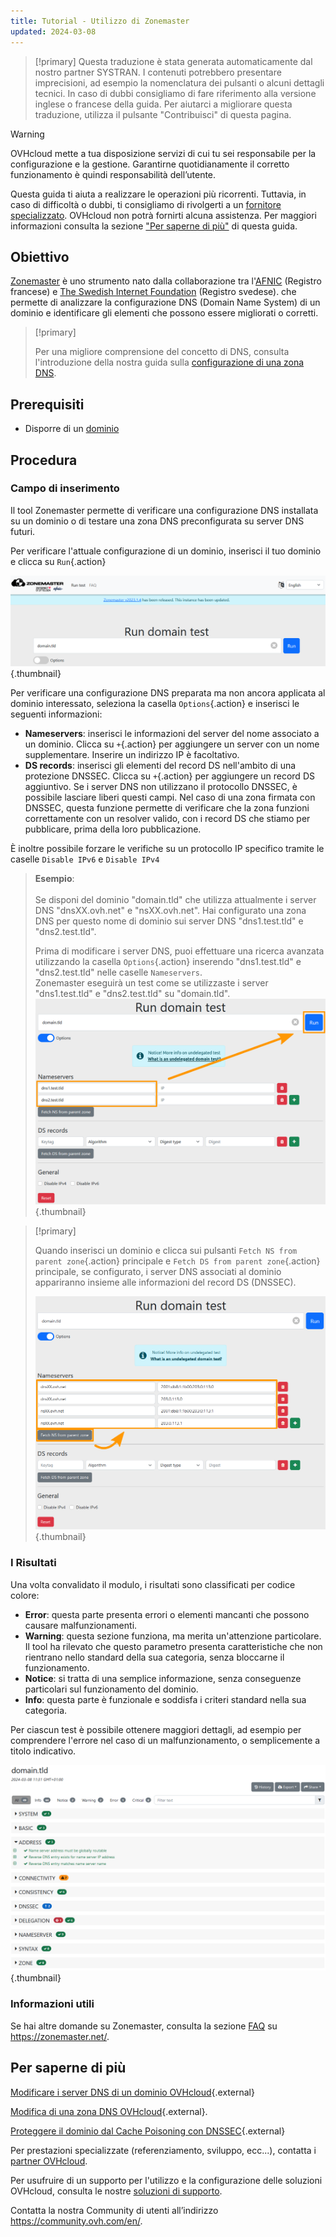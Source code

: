 ```yaml
---
title: Tutorial - Utilizzo di Zonemaster
updated: 2024-03-08
---
```


> [!primary]
> Questa traduzione è stata generata automaticamente dal nostro partner SYSTRAN. I contenuti potrebbero presentare imprecisioni, ad esempio la nomenclatura dei pulsanti o alcuni dettagli tecnici. In caso di dubbi consigliamo di fare riferimento alla versione inglese o francese della guida. Per aiutarci a migliorare questa traduzione, utilizza il pulsante "Contribuisci" di questa pagina.
>

> [!warning]
>
> OVHcloud mette a tua disposizione servizi di cui tu sei responsabile per la configurazione e la gestione. Garantirne quotidianamente il corretto funzionamento è quindi responsabilità dell’utente.
> 
> Questa guida ti aiuta a realizzare le operazioni più ricorrenti. Tuttavia, in caso di difficoltà o dubbi, ti consigliamo di rivolgerti a un [fornitore specializzato](/links/partner). OVHcloud non potrà fornirti alcuna assistenza. Per maggiori informazioni consulta la sezione ["Per saperne di più"](#go-further) di questa guida.
> 

## Obiettivo

[Zonemaster](https://zonemaster.net/en/run-test) è uno strumento nato dalla collaborazione tra l'[AFNIC](https://www.afnic.fr/en/) (Registro francese) e [The Swedish Internet Foundation](https://internetstiftelsen.se/en/) (Registro svedese). che permette di analizzare la configurazione DNS (Domain Name System) di un dominio e identificare gli elementi che possono essere migliorati o corretti.

> [!primary]
>
> Per una migliore comprensione del concetto di DNS, consulta l'introduzione della nostra guida sulla [configurazione di una zona DNS](/pages/web_cloud/domains/dns_zone_edit).

## Prerequisiti

- Disporre di un [dominio](/links/web/domains)

## Procedura

### Campo di inserimento

Il tool Zonemaster permette di verificare una configurazione DNS installata su un dominio o di testare una zona DNS preconfigurata su server DNS futuri.

Per verificare l'attuale configurazione di un dominio, inserisci il tuo dominio e clicca su `Run`{.action}

![Screenshot dal modulo di Zonemaster. Il dominio "domain.tld" è stato inserito ed è pronto per essere testato.](images/run-domain-test.png){.thumbnail}

Per verificare una configurazione DNS preparata ma non ancora applicata al dominio interessato, seleziona la casella `Options`{.action} e inserisci le seguenti informazioni:

- **Nameservers**: inserisci le informazioni del server del nome associato a un dominio. Clicca su `+`{.action} per aggiungere un server con un nome supplementare. Inserire un indirizzo IP è facoltativo.
- **DS records**: inserisci gli elementi del record DS nell'ambito di una protezione DNSSEC. Clicca su `+`{.action} per aggiungere un record DS aggiuntivo. Se i server DNS non utilizzano il protocollo DNSSEC, è possibile lasciare liberi questi campi. Nel caso di una zona firmata con DNSSEC, questa funzione permette di verificare che la zona funzioni correttamente con un resolver valido, con i record DS che stiamo per pubblicare, prima della loro pubblicazione.

È inoltre possibile forzare le verifiche su un protocollo IP specifico tramite le caselle `Disable IPv6` e `Disable IPv4`

> **Esempio**:<br><br> Se disponi del dominio "domain.tld" che utilizza attualmente i server DNS "dnsXX.ovh.net" e "nsXX.ovh.net". Hai configurato una zona DNS per questo nome di dominio sui server DNS "dns1.test.tld" e "dns2.test.tld".<br>
>
> Prima di modificare i server DNS, puoi effettuare una ricerca avanzata utilizzando la casella `Options`{.action} inserendo "dns1.test.tld" e "dns2.test.tld" nelle caselle `Nameservers`.<br>
> Zonemaster eseguirà un test come se utilizzaste i server "dns1.test.tld" e "dns2.test.tld" su "domain.tld".<br>
> ![Screenshot delle opzioni avanzate del modulo di Zonemaster. I due server con i nomi "dns1.test.tld" e "dns2.test.tld" sono stati inseriti nella sezione "Server con i nomi" del form.](images/run-domain-test-nameservers-option.png){.thumbnail}

> [!primary]
>
> Quando inserisci un dominio e clicca sui pulsanti `Fetch NS from parent zone`{.action} principale e `Fetch DS from parent zone`{.action} principale, se configurato, i server DNS associati al dominio appariranno insieme alle informazioni del record DS (DNSSEC).
>
> ![Captura de pantalla de la página de resultados de Zonemaster para el dominio "domain.tld". Se desarrolla la sección "Address".](images/fetch-ns-from-parent-zone.png){.thumbnail}

### I Risultati

Una volta convalidato il modulo, i risultati sono classificati per codice colore:

- **Error**: questa parte presenta errori o elementi mancanti che possono causare malfunzionamenti.
- **Warning**: questa sezione funziona, ma merita un'attenzione particolare. Il tool ha rilevato che questo parametro presenta caratteristiche che non rientrano nello standard della sua categoria, senza bloccarne il funzionamento.
- **Notice**: si tratta di una semplice informazione, senza conseguenze particolari sul funzionamento del dominio.
- **Info**: questa parte è funzionale e soddisfa i criteri standard nella sua categoria.

Per ciascun test è possibile ottenere maggiori dettagli, ad esempio per comprendere l'errore nel caso di un malfunzionamento, o semplicemente a titolo indicativo.

![Screenshot della pagina dei risultati di Zonemaster per il dominio "domain.tld". La sezione "Address" viene espansa.](images/domain-analysis.png){.thumbnail}

### Informazioni utili

Se hai altre domande su Zonemaster, consulta la sezione [FAQ](https://zonemaster.net/en/faq) su <https://zonemaster.net/>.

## Per saperne di più <a name="go-further"></a>

[Modificare i server DNS di un dominio OVHcloud](/pages/web_cloud/domains/dns_server_general_information){.external}

[Modifica di una zona DNS OVHcloud](/pages/web_cloud/domains/dns_zone_edit){.external}.

[Proteggere il dominio dal Cache Poisoning con DNSSEC](/pages/web_cloud/domains/dns_dnssec){.external}

Per prestazioni specializzate (referenziamento, sviluppo, ecc...), contatta i [partner OVHcloud](/links/partner).

Per usufruire di un supporto per l'utilizzo e la configurazione delle soluzioni OVHcloud, consulta le nostre [soluzioni di supporto](/links/support).

Contatta la nostra Community di utenti all’indirizzo <https://community.ovh.com/en/>.